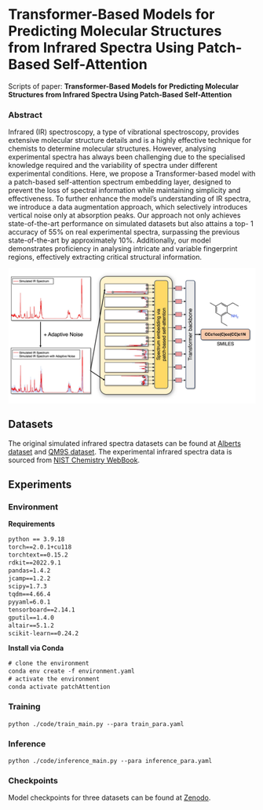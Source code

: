 
# Transformer-Based Models for Predicting Molecular Structures from Infrared Spectra Using Patch-Based Self-Attention

Scripts of paper: **Transformer-Based Models for Predicting Molecular Structures from Infrared Spectra Using Patch-Based Self-Attention**

### Abstract

Infrared (IR) spectroscopy, a type of vibrational spectroscopy, provides extensive molecular structure details and is a highly effective technique for chemists to determine molecular structures. However, analysing experimental spectra has always been challenging due to the specialised knowledge required and the variability of spectra under different experimental conditions. Here, we propose a Transformer-based model with a patch-based self-attention spectrum embedding layer, designed to prevent the loss of spectral information while maintaining simplicity and effectiveness. To further enhance the model’s understanding of IR spectra, we introduce a data augmentation approach, which selectively introduces vertical noise only at absorption peaks. Our approach not only achieves state-of-the-art performance on simulated datasets but also attains a top- 1 accuracy of 55% on real experimental spectra, surpassing the previous state-of-the-art by approximately 10%. Additionally, our model demonstrates proficiency in analysing intricate and variable fingerprint regions, effectively extracting critical structural information.

<img align="center"  src="fig/model_TOC.jpg">

## Datasets

The original simulated infrared spectra datasets can be found at [Alberts dataset](https://zenodo.org/records/7928396) and [QM9S dataset](https://figshare.com/articles/dataset/QM9S_dataset/24235333). The experimental infrared spectra data is sourced from [NIST Chemistry WebBook](https://webbook.nist.gov/chemistry/).

## Experiments

### Environment

**Requirements**
```
python == 3.9.18
torch==2.0.1+cu118
torchtext==0.15.2
rdkit==2022.9.1
pandas=1.4.2
jcamp==1.2.2
scipy=1.7.3
tqdm==4.66.4
pyyaml=6.0.1
tensorboard==2.14.1
gputil==1.4.0
altair==5.1.2
scikit-learn==0.24.2
```
**Install via Conda**
```
# clone the environment
conda env create -f environment.yaml
# activate the environment
conda activate patchAttention
```


### Training
```
python ./code/train_main.py --para train_para.yaml
```

### Inference
```
python ./code/inference_main.py --para inference_para.yaml
```
### Checkpoints
Model checkpoints for three datasets can be found at 
[Zenodo](https://doi.org/10.5281/zenodo.12789777).